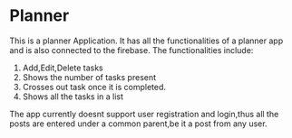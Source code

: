 # Planner
This is a planner Application.
It has all the functionalities of a planner app and is also connected to the firebase.
The functionalities include:
1. Add,Edit,Delete tasks
2. Shows the number of tasks present
3. Crosses out task once it is completed.
4. Shows all the tasks in a list


The app currently doesnt support user registration and login,thus all the posts are entered under a common parent,be it a post from any user.
